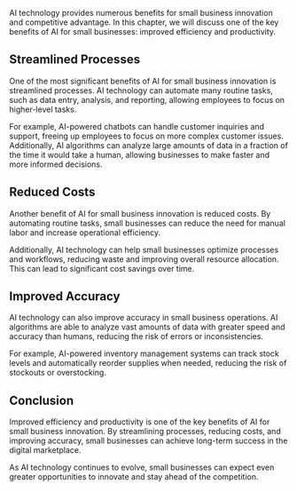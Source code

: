 
AI technology provides numerous benefits for small business innovation and competitive advantage. In this chapter, we will discuss one of the key benefits of AI for small businesses: improved efficiency and productivity.

Streamlined Processes
---------------------

One of the most significant benefits of AI for small business innovation is streamlined processes. AI technology can automate many routine tasks, such as data entry, analysis, and reporting, allowing employees to focus on higher-level tasks.

For example, AI-powered chatbots can handle customer inquiries and support, freeing up employees to focus on more complex customer issues. Additionally, AI algorithms can analyze large amounts of data in a fraction of the time it would take a human, allowing businesses to make faster and more informed decisions.

Reduced Costs
-------------

Another benefit of AI for small business innovation is reduced costs. By automating routine tasks, small businesses can reduce the need for manual labor and increase operational efficiency.

Additionally, AI technology can help small businesses optimize processes and workflows, reducing waste and improving overall resource allocation. This can lead to significant cost savings over time.

Improved Accuracy
-----------------

AI technology can also improve accuracy in small business operations. AI algorithms are able to analyze vast amounts of data with greater speed and accuracy than humans, reducing the risk of errors or inconsistencies.

For example, AI-powered inventory management systems can track stock levels and automatically reorder supplies when needed, reducing the risk of stockouts or overstocking.

Conclusion
----------

Improved efficiency and productivity is one of the key benefits of AI for small business innovation. By streamlining processes, reducing costs, and improving accuracy, small businesses can achieve long-term success in the digital marketplace.

As AI technology continues to evolve, small businesses can expect even greater opportunities to innovate and stay ahead of the competition.
